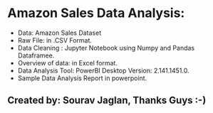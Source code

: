 # Amazon Sales Data Analysis:

- Data: Amazon Sales Dataset
- Raw File: in .CSV Format.
- Data Cleaning : Jupyter Notebook using Numpy and Pandas Dataframee.
- Overview of data: in Excel format.
- Data Analysis Tool: PowerBI Desktop Version: 2.141.1451.0.
- Sample Data Analysis Report in powerpoint.

## Created by: Sourav Jaglan, Thanks Guys :-)
